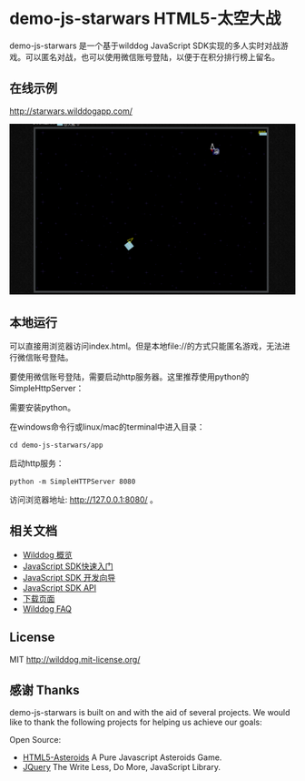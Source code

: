 # demo-js-starwars HTML5-太空大战

demo-js-starwars 是一个基于wilddog JavaScript SDK实现的多人实时对战游戏。可以匿名对战，也可以使用微信账号登陆，以便于在积分排行榜上留名。

## 在线示例

http://starwars.wilddogapp.com/

[![一个demo页面的快照](starwars.png)](http://starwars.wilddogapp.com/)


## 本地运行

可以直接用浏览器访问index.html。但是本地file://的方式只能匿名游戏，无法进行微信账号登陆。

要使用微信账号登陆，需要启动http服务器。这里推荐使用python的SimpleHttpServer：

需要安装python。

在windows命令行或linux/mac的terminal中进入目录：

```
cd demo-js-starwars/app
```

启动http服务：

```
python -m SimpleHTTPServer 8080
```

访问浏览器地址: http://127.0.0.1:8080/ 。



## 相关文档

* [Wilddog 概览](https://z.wilddog.com/overview/guide)
* [JavaScript SDK快速入门](https://z.wilddog.com/web/quickstart)
* [JavaScript SDK 开发向导](https://z.wilddog.com/web/guide/1)
* [JavaScript SDK API](https://z.wilddog.com/web/api)
* [下载页面](https://www.wilddog.com/download/)
* [Wilddog FAQ](https://z.wilddog.com/faq/qa)

## License
MIT
http://wilddog.mit-license.org/

## 感谢 Thanks

demo-js-starwars is built on and with the aid of several  projects. We would like to thank the following projects for helping us achieve our goals:

Open Source:

* [HTML5-Asteroids](https://github.com/dmcinnes/HTML5-Asteroids) A Pure Javascript Asteroids Game.
* [JQuery](http://jquery.com) The Write Less, Do More, JavaScript Library.
